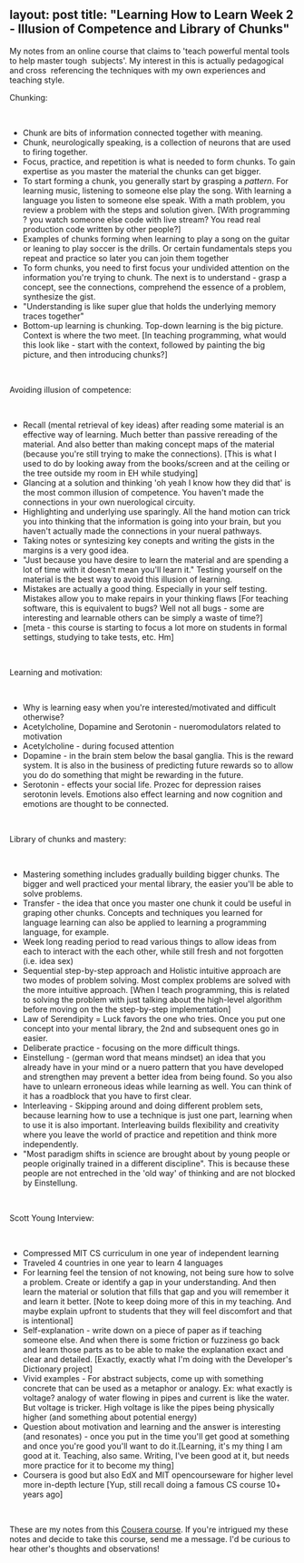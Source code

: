 layout: post
title:  "Learning How to Learn Week 2 - Illusion of Competence and Library of Chunks"
---

My notes from an online course that claims to 'teach powerful mental tools to help master tough  subjects'. My interest in this is actually pedagogical and cross  referencing the techniques with my own experiences and teaching style.

Chunking:

‌

* Chunk are bits of information connected together with meaning.
* Chunk, neurologically speaking, is a collection of neurons that are used to firing together.
* Focus, practice, and repetition is what is needed to form chunks. To gain expertise as you master the material the chunks can get bigger.
* To start forming a chunk, you generally start by grasping a _pattern_. For learning music, listening to someone else play the song. With learning a language you listen to someone else speak. With a math problem, you review a problem with the steps and solution given. \[With programming ? you watch someone else code with live stream? You read real production code written by other people?\]
* Examples of chunks forming when learning to play a song on the guitar or leaning to play soccer is the drills. Or certain fundamentals steps you repeat and practice so later you can join them together
* To form chunks, you need to first focus your undivided attention on the information you're trying to chunk. The next is to understand - grasp a concept, see the connections, comprehend the essence of a problem, synthesize the gist.
* "Understanding is like super glue that holds the underlying memory traces together"
* Bottom-up learning is chunking. Top-down learning is the big picture. Context is where the two meet. \[In teaching programming, what would this look like - start with the context, followed by painting the big picture, and then introducing chunks?\]

‌

Avoiding illusion of competence:

‌

* Recall (mental retrieval of key ideas) after reading some material is an effective way of learning. Much better than passive rereading of the material. And also better than making concept maps of the material (because you're still trying to make the connections). \[This is what I used to do by looking away from the books/screen and at the ceiling or the tree outside my room in EH while studying\]
* Glancing at a solution and thinking 'oh yeah I know how they did that' is the most common illusion of competence. You haven't made the connections in your own nuerological circuity.
* Highlighting and underlying use sparingly. All the hand motion can trick you into thinking that the information is going into your brain, but you haven't actually made the connections in your nueral pathways.
* Taking notes or syntesizing key conepts and writing the gists in the margins is a very good idea.
* "Just because you have desire to learn the material and are spending a lot of time with it doesn't mean you'll learn it." Testing yourself on the material is the best way to avoid this illusion of learning.
* Mistakes are actually a good thing. Especially in your self testing. Mistakes allow you to make repairs in your thinking flaws \[For teaching software, this is equivalent to bugs? Well not all bugs - some are interesting and learnable others can be simply a waste of time?\]
* \[meta - this course is starting to focus a lot more on students in formal settings, studying to take tests, etc. Hm\]

‌

Learning and motivation:

‌

* Why is learning easy when you're interested/motivated and difficult otherwise?
* Acetylcholine, Dopamine and Serotonin - nueromodulators related to motivation
* Acetylcholine - during focused attention
* Dopamine - in the brain stem below the basal ganglia. This is the reward system. It is also in the business of predicting future rewards so to allow you do do something that might be rewarding in the future.
* Serotonin - effects your social life. Prozec for depression raises serotonin levels. Emotions also effect learning and now cognition and emotions are thought to be connected.

‌

Library of chunks and mastery:

‌

* Mastering something includes gradually building bigger chunks. The bigger and well practiced your mental library, the easier you'll be able to solve problems.
* Transfer - the idea that once you master one chunk it could be useful in graping other chunks. Concepts and techniques you learned for language learning can also be applied to learning a programming language, for example.
* Week long reading period to read various things to allow ideas from each to interact with the each other, while still fresh and not forgotten (i.e. idea sex)
* Sequential step-by-step approach and Holistic intuitive approach are two modes of problem solving. Most complex problems are solved with the more intuitive approach. \[When I teach programming, this is related to solving the problem with just talking about the high-level algorithm before moving on the the step-by-step implementation\]
* Law of Serendipity = Luck favors the one who tries. Once you put one concept into your mental library, the 2nd and subsequent ones go in easier.
* Deliberate practice - focusing on the more difficult things.
* Einstellung - (german word that means mindset) an idea that you already have in your mind or a nuero pattern that you have developed and strengthen may prevent a better idea from being found. So you also have to unlearn erroneous ideas while learning as well. You can think of it has a roadblock that you have to first clear.
* Interleaving - Skipping around and doing different problem sets, because learning how to use a technique is just one part, learning when to use it is also important. Interleaving builds flexibility and creativity where you leave the world of practice and repetition and think more independently.
* "Most paradigm shifts in science are brought about by young people or people originally trained in a different discipline". This is because these people are not entreched in the 'old way' of thinking and are not blocked by Einstellung.

‌

Scott Young Interview:

‌

* Compressed MIT CS curriculum in one year of independent learning
* Traveled 4 countries in one year to learn 4 languages
* For learning feel the tension of not knowing, not being sure how to solve a problem. Create or identify a gap in your understanding. And then learn the material or solution that fills that gap and you will remember it and learn it better. \[Note to keep doing more of this in my teaching. And maybe explain upfront to students that they will feel discomfort and that is intentional\]
* Self-explanation - write down on a piece of paper as if teaching someone else. And when there is some friction or fuzziness go back and learn those parts as to be able to make the explanation exact and clear and detailed. \[Exactly, exactly what I'm doing with the Developer's Dictionary project\]
* Vivid examples - For abstract subjects, come up with something concrete that can be used as a metaphor or analogy. Ex: what exactly is voltage? analogy of water flowing in pipes and current is like the water. But voltage is tricker. High voltage is like the pipes being physically higher (and something about potential energy)
* Question about motivation and learning and the answer is interesting (and resonates) - once you put in the time you'll get good at something and once you're good you'll want to do it.\[Learning, it's my thing I am good at it. Teaching, also same. Writing, I've been good at it, but needs more practice for it to become my thing\]
* Coursera is good but also EdX and MIT opencourseware for higher level more in-depth lecture \[Yup, still recall doing a famous CS course 10+ years ago\]

‌

These are my notes from this [Cousera course](https://www.coursera.org/learn/learning-how-to-learn/home/welcome). If you're intrigued my these notes and decide to take this course, send me a message. I'd be curious to hear other's thoughts and observations!